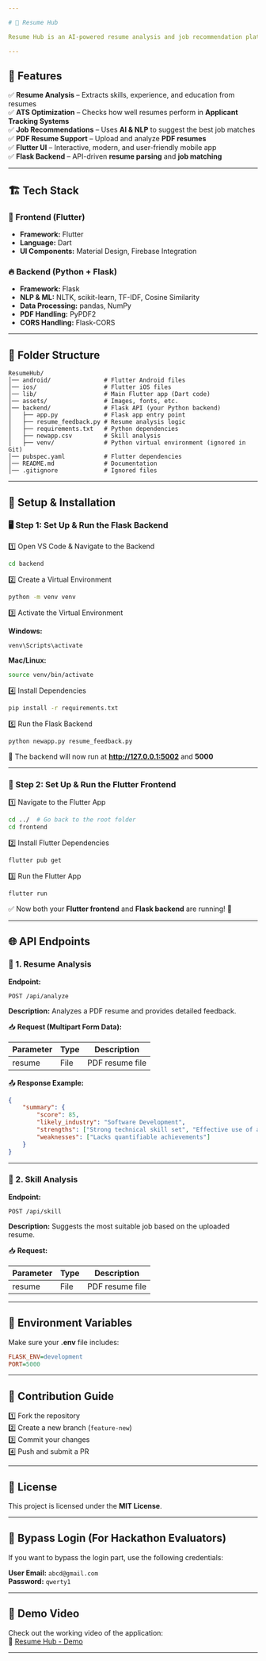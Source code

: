 ```yaml
---

# 🎯 Resume Hub  

Resume Hub is an AI-powered resume analysis and job recommendation platform built using **Flutter (frontend)** and **Flask (backend)**. It helps users optimize their resumes for **Applicant Tracking Systems (ATS)** and find the best job matches based on their skills and experience.  

---
```


## 🚀 Features  

✅ **Resume Analysis** – Extracts skills, experience, and education from resumes  
✅ **ATS Optimization** – Checks how well resumes perform in **Applicant Tracking Systems**  
✅ **Job Recommendations** – Uses **AI & NLP** to suggest the best job matches  
✅ **PDF Resume Support** – Upload and analyze **PDF resumes**  
✅ **Flutter UI** – Interactive, modern, and user-friendly mobile app  
✅ **Flask Backend** – API-driven **resume parsing** and **job matching**  

---

## 🏗 Tech Stack  

### 🎨 Frontend (Flutter)  
- **Framework:** Flutter  
- **Language:** Dart  
- **UI Components:** Material Design, Firebase Integration  

### 🔥 Backend (Python + Flask)  
- **Framework:** Flask  
- **NLP & ML:** NLTK, scikit-learn, TF-IDF, Cosine Similarity  
- **Data Processing:** pandas, NumPy  
- **PDF Handling:** PyPDF2  
- **CORS Handling:** Flask-CORS  

---

## 📂 Folder Structure  

```
ResumeHub/  
│── android/               # Flutter Android files  
│── ios/                   # Flutter iOS files  
│── lib/                   # Main Flutter app (Dart code)  
│── assets/                # Images, fonts, etc.  
│── backend/               # Flask API (your Python backend)  
│   ├── app.py             # Flask app entry point  
│   ├── resume_feedback.py # Resume analysis logic  
│   ├── requirements.txt   # Python dependencies  
│   ├── newapp.csv         # Skill analysis  
│   ├── venv/              # Python virtual environment (ignored in Git)  
│── pubspec.yaml           # Flutter dependencies  
│── README.md              # Documentation  
│── .gitignore             # Ignored files  
```  

---

## 🔧 Setup & Installation  

### 🖥 Step 1: Set Up & Run the Flask Backend  

1️⃣ Open VS Code & Navigate to the Backend  
```sh
cd backend
```
  
2️⃣ Create a Virtual Environment  
```sh
python -m venv venv
```

3️⃣ Activate the Virtual Environment  

**Windows:**  
```sh
venv\Scripts\activate
```  
**Mac/Linux:**  
```sh
source venv/bin/activate
```  

4️⃣ Install Dependencies  
```sh
pip install -r requirements.txt
```

5️⃣ Run the Flask Backend  
```sh
python newapp.py resume_feedback.py
```  

🔹 The backend will now run at **http://127.0.0.1:5002** and **5000**  

---

### 📱 Step 2: Set Up & Run the Flutter Frontend  

1️⃣ Navigate to the Flutter App  
```sh
cd ../  # Go back to the root folder
cd frontend
```

2️⃣ Install Flutter Dependencies  
```sh
flutter pub get
```

3️⃣ Run the Flutter App  
```sh
flutter run
```  

✅ Now both your **Flutter frontend** and **Flask backend** are running! 🚀  

---

## 🌐 API Endpoints  

### 📌 1. Resume Analysis  
**Endpoint:**  
```
POST /api/analyze
```
**Description:** Analyzes a PDF resume and provides detailed feedback.  

📥 **Request (Multipart Form Data):**  

| Parameter | Type  | Description          |
|-----------|-------|----------------------|
| resume    | File  | PDF resume file      |

📤 **Response Example:**  
```json
{
    "summary": {
        "score": 85,
        "likely_industry": "Software Development",
        "strengths": ["Strong technical skill set", "Effective use of action verbs"],
        "weaknesses": ["Lacks quantifiable achievements"]
    }
}
```

---

### 📌 2. Skill Analysis  
**Endpoint:**  
```
POST /api/skill
```
**Description:** Suggests the most suitable job based on the uploaded resume.  

📥 **Request:**  

| Parameter | Type  | Description         |
|-----------|-------|---------------------|
| resume    | File  | PDF resume file     |

---

## 📌 Environment Variables  
Make sure your **.env** file includes:  
```ini
FLASK_ENV=development
PORT=5000
```  

---

## 📜 Contribution Guide  

1️⃣ Fork the repository  
2️⃣ Create a new branch (`feature-new`)  
3️⃣ Commit your changes  
4️⃣ Push and submit a PR  

---

## 📜 License  
This project is licensed under the **MIT License**.  

---

## 🔑 Bypass Login (For Hackathon Evaluators)  
If you want to bypass the login part, use the following credentials:  

**User Email:** `abcd@gmail.com`  
**Password:** `qwerty1`  

---

## 🎥 Demo Video  
Check out the working video of the application:  
🔗 [Resume Hub - Demo](https://drive.google.com/file/d/1ippnm2qmdvtUtyhlZk_hZSLN7qHY_KAy/view?usp=sharing)  

---
